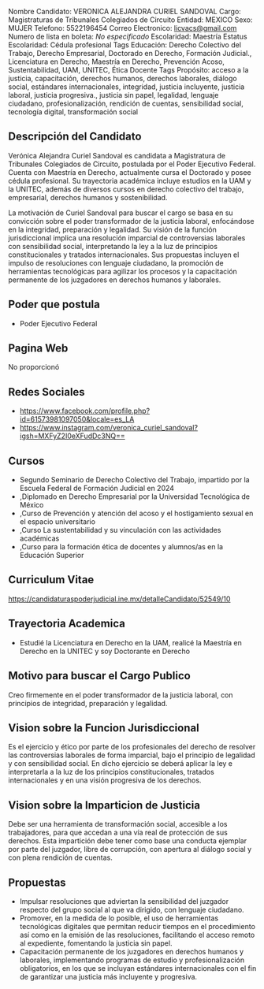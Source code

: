 Nombre Candidato: VERONICA ALEJANDRA CURIEL SANDOVAL
Cargo: Magistraturas de Tribunales Colegiados de Circuito
Entidad: MEXICO
Sexo: MUJER
Telefono: 5522196454
Correo Electronico: licvacs@gmail.com
Numero de lista en boleta: *No especificado*
Escolaridad: Maestría
Estatus Escolaridad: Cédula profesional
Tags Educación: Derecho Colectivo del Trabajo, Derecho Empresarial, Doctorado en Derecho, Formación Judicial., Licenciatura en Derecho, Maestría en Derecho, Prevención Acoso, Sustentabilidad, UAM, UNITEC, Ética Docente
Tags Propósito: acceso a la justicia, capacitación, derechos humanos, derechos laborales, diálogo social, estándares internacionales, integridad, justicia incluyente, justicia laboral, justicia progresiva., justicia sin papel, legalidad, lenguaje ciudadano, profesionalización, rendición de cuentas, sensibilidad social, tecnología digital, transformación social


## Descripción del Candidato 

Verónica Alejandra Curiel Sandoval es candidata a Magistratura de Tribunales Colegiados de Circuito, postulada por el Poder Ejecutivo Federal. Cuenta con Maestría en Derecho, actualmente cursa el Doctorado y posee cédula profesional. Su trayectoria académica incluye estudios en la UAM y la UNITEC, además de diversos cursos en derecho colectivo del trabajo, empresarial, derechos humanos y sostenibilidad.

La motivación de Curiel Sandoval para buscar el cargo se basa en su convicción sobre el poder transformador de la justicia laboral, enfocándose en la integridad, preparación y legalidad. Su visión de la función jurisdiccional implica una resolución imparcial de controversias laborales con sensibilidad social, interpretando la ley a la luz de principios constitucionales y tratados internacionales. Sus propuestas incluyen el impulso de resoluciones con lenguaje ciudadano, la promoción de herramientas tecnológicas para agilizar los procesos y la capacitación permanente de los juzgadores en derechos humanos y laborales.


## Poder que postula

- Poder Ejecutivo Federal


## Pagina Web

No proporcionó


## Redes Sociales

- https://www.facebook.com/profile.php?id=61573981097050&locale=es_LA
- https://www.instagram.com/veronica_curiel_sandoval?igsh=MXFyZ2I0eXFudDc3NQ==


## Cursos

- Segundo Seminario de Derecho Colectivo del Trabajo, impartido por la Escuela Federal de Formación Judicial en 2024
- ,Diplomado en Derecho Empresarial por la Universidad Tecnológica de México
- ,Curso de Prevención y atención del acoso y el hostigamiento sexual en el espacio universitario
- ,Curso La sustentabilidad y su vinculación con las actividades académicas
- ,Curso para la formación ética de docentes y alumnos/as en la Educación Superior


## Curriculum Vitae

https://candidaturaspoderjudicial.ine.mx/detalleCandidato/52549/10


## Trayectoria Academica

- Estudié la Licenciatura en Derecho en la UAM, realicé la Maestría en Derecho en la UNITEC y soy Doctorante en Derecho


## Motivo para buscar el Cargo Publico

Creo firmemente en el poder transformador de la justicia laboral, con principios de integridad, preparación y legalidad.


## Vision sobre la Funcion Jurisdiccional

Es el ejercicio y ético por parte de los profesionales del derecho de resolver las controversias laborales de forma imparcial, bajo el principio de legalidad y con sensibilidad social. En dicho ejercicio se deberá aplicar la ley e interpretarla a la luz de los principios constitucionales, tratados internacionales y en una visión progresiva de los derechos.


## Vision sobre la Imparticion de Justicia

Debe ser una herramienta de transformación social, accesible a los trabajadores, para que accedan a una vía real de protección de sus derechos. Esta impartición debe tener como base una conducta ejemplar por parte del juzgador, libre de corrupción, con apertura al diálogo social y con plena rendición de cuentas.


## Propuestas

- Impulsar resoluciones que adviertan la sensibilidad del juzgador respecto del grupo social al que va dirigido, con lenguaje ciudadano.
- Promover, en la medida de lo posible, el uso de herramientas tecnológicas digitales que permitan reducir tiempos en el procedimiento así como en la emisión de las resoluciones, facilitando el acceso remoto al expediente, fomentando la justicia sin papel.
- Capacitación permanente de los juzgadores en derechos humanos y laborales, implementando programas de estudio y profesionalización obligatorios, en los que se incluyan estándares internacionales con el fin de garantizar una justicia más incluyente y progresiva.

